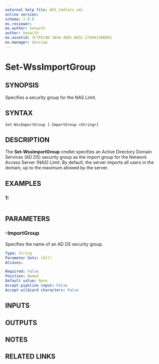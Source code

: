 ```yaml
---
external help file: WSS_Cmdlets.xml
online version: 
schema: 2.0.0
ms.reviewer:
ms.author: kenwith
author: kenwith
ms.assetid: 3C7FEC8D-3B49-4DB1-B65C-27694150B9D1
ms.manager: dansimp
---
```


# Set-WssImportGroup

## SYNOPSIS
Specifies a security group for the NAS Limit.

## SYNTAX

```
Set-WssImportGroup [-ImportGroup <String>]
```

## DESCRIPTION
The **Set-WssImportGroup** cmdlet specifies an Active Directory Domain Services (AD DS) security group as the import group for the Network Access Server (NAS) Limit.
By default, the server imports all users in the domain, up to the maximum allowed by the server.

## EXAMPLES

### 1:
```

```

## PARAMETERS

### -ImportGroup
Specifies the name of an AD DS security group.

```yaml
Type: String
Parameter Sets: (All)
Aliases: 

Required: False
Position: Named
Default value: None
Accept pipeline input: False
Accept wildcard characters: False
```

## INPUTS

## OUTPUTS

## NOTES

## RELATED LINKS

